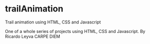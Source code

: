 # trailAnimation
Trail animation using HTML, CSS and Javascript

One of a whole series of projects using HTML, CSS and Javascript.
By Ricardo Leyva
CARPE DIEM
